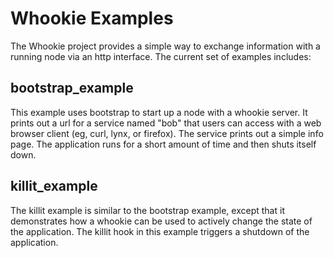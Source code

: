 Whookie Examples
================

The Whookie project provides a simple way to exchange information with
a running node via an http interface. The current set of examples
includes:

bootstrap_example
-----------------
This example uses bootstrap to start up a node with a whookie
server. It prints out a url for a service named "bob" that users can
access with a web browser client (eg, curl, lynx, or firefox). The
service prints out a simple info page. The application runs for a
short amount of time and then shuts itself down.

killit_example
--------------
The killit example is similar to the bootstrap example, except that it
demonstrates how a whookie can be used to actively change the state of
the application. The killit hook in this example triggers a shutdown
of the application.
